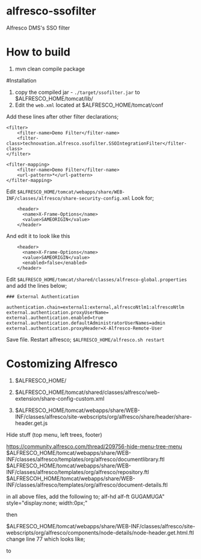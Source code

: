 # alfresco-ssofilter
Alfresco DMS's SSO filter

# How to build
1. mvn clean compile package


#Installation
1. copy the compiled jar - `./target/ssofilter.jar` to $ALFRESCO_HOME/tomcat/lib/
2. Edit the `web.xml` located at  $ALFRESCO_HOME/tomcat/conf

Add these lines after other filter declarations;

	<filter>
	    <filter-name>Demo Filter</filter-name>
	    <filter-class>technovation.alfresco.ssofilter.SSOIntegrationFilter</filter-class>
	</filter>
	
	<filter-mapping>
	    <filter-name>Demo Filter</filter-name>
	    <url-pattern>*</url-pattern>
	</filter-mapping>

Edit  `$ALFRESCO_HOME/tomcat/webapps/share/WEB-INF/classes/alfresco/share-security-config.xml`
Look for;

		<header>
		  <name>X-Frame-Options</name>
		  <value>SAMEORIGIN</value>
		</header>
		
And edit it to look like this

		<header>
		  <name>X-Frame-Options</name>
		  <value>SAMEORIGIN</value>
		  <enabled>false</enabled>
		</header>


Edit  `$ALFRESCO_HOME/tomcat/shared/classes/alfresco-global.properties` and add the lines below;

	### External Authentication
	
	authentication.chain=external1:external,alfrescoNtlm1:alfrescoNtlm
	external.authentication.proxyUserName=
	external.authentication.enabled=true
	external.authentication.defaultAdministratorUserNames=admin
	external.authentication.proxyHeader=X-Alfresco-Remote-User

	
Save file. Restart alfresco; `$ALFRESCO_HOME/alfresco.sh restart`



# Costomizing Alfresco

1. $ALFRESCO_HOME/

2. $ALFRESCO_HOME/tomcat/shared/classes/alfresco/web-extension/share-config-custom.xml

3. $ALFRESCO_HOME/tomcat/webapps/share/WEB-INF/classes/alfresco/site-webscripts/org/alfresco/share/header/share-header.get.js


Hide stuff (top menu, left trees, footer)

https://community.alfresco.com/thread/209756-hide-menu-tree-menu
$ALFRESCO_HOME/tomcat/webapps/share/WEB-INF/classes/alfresco/templates/org/alfresco/documentlibrary.ftl
$ALFRESCO_HOME/tomcat/webapps/share/WEB-INF/classes/alfresco/templates/org/alfresco/repository.ftl
$ALFRESCOH_HOME/tomcat/webapps/share/WEB-INF/classes/alfresco/templates/org/alfresco/document-details.ftl

in all above files, add the following to;
alf-hd
alf-ft
GUGAMUGA" style="display:none; width:0px;"

then

$ALFRESCO_HOME/tomcat/webapps/share/WEB-INF/classes/alfresco/site-webscripts/org/alfresco/components/node-details/node-header.get.html.ftl
change line 77 which looks like;
<div class="node-path">
to
<div class="node-pathGUGAMUGA" style="display:none; width:0px;">


Change default re-direct page after login in
$ALFRESCO_HOME/tomcat/webapps/share/site-index.jsp
Change line #53 to look like below;
response.sendRedirect(request.getContextPath() + "/page/repository");


#Remove navbar from repository view
$ALFRESCO_HOME/tomcat/webapps/share/WEB-INF/classes/alfresco/site-webscripts/org/alfresco/components/documentlibrary/include/documentlist_v2.lib.ftl
Change  line 196 from
<div id="${id}-navBar" class="nav-bar flat-button theme-bg-2">
to
<div  style="display:none;width:0px">


#ref
--Removing the path of documets:
https://community.alfresco.com/thread/183387-remove-links-from-node-header-in-document-details
--Default home page
http://stackoverflow.com/questions/11226357/is-there-anyway-so-that-when-i-login-to-alfresco-instead-going-to-dashboard-it
https://community.alfresco.com/thread/194923-share-change-default-page-after-login

